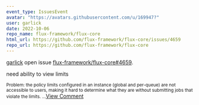 ```yaml
---
event_type: IssuesEvent
avatar: "https://avatars.githubusercontent.com/u/169947?"
user: garlick
date: 2022-10-06
repo_name: flux-framework/flux-core
html_url: https://github.com/flux-framework/flux-core/issues/4659
repo_url: https://github.com/flux-framework/flux-core
---
```


<a href='https://github.com/garlick' target='_blank'>garlick</a> open issue <a href='https://github.com/flux-framework/flux-core/issues/4659' target='_blank'>flux-framework/flux-core#4659</a>.

<p>need ability to view limits</p><small>Problem: the policy limits configured in an instance (global and per-queue) are not accessible to users, making it hard to determine what they are without submitting jobs that violate the limits....</small><a href='https://github.com/flux-framework/flux-core/issues/4659' target='_blank'>View Comment</a>